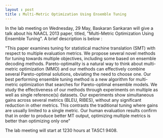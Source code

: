 ```yaml
---
layout : post
title : Multi-Metric Optimization Using Ensemble Tuning
---
```


In the lab meeting on Wednesday, 29 May, Baskaran Sankaran will give a talk about his NAACL 2013 paper, titled, "Multi-Metric Optimization Using Ensemble Tuning". A brief description is below : 


"This paper examines tuning for statistical machine translation (SMT) with respect to multiple evaluation metrics. We propose several novel methods for tuning towards multiple objectives, including some based on ensemble decoding methods. Pareto-optimality is a natural way to think about multi-metric optimization (MMO) and our methods can effectively combine several Pareto-optimal solutions, obviating the need to choose one. Our best performing ensemble tuning method is a new algorithm for multi-metric optimization that searches for Pareto-optimal ensemble models. We study the effectiveness of our methods through experiments on multiple as well as single reference(s) datasets. Our experiments show simultaneous gains across several metrics (BLEU, RIBES), without any significant reduction in other metrics. This contrasts the traditional tuning where gains are usually limited to a single metric. Our human evaluation results confirm that in order to produce better MT output, optimizing multiple metrics is better than optimizing only one"

The lab meeting will start at 1230 hours at TASC1 9408. 
